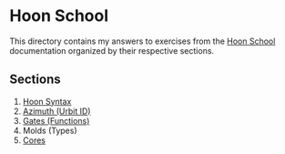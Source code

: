 # Hoon School

This directory contains my answers to exercises from the [Hoon School](https://docs.urbit.org/courses/hoon-school) documentation organized by their respective sections.

## Sections

1. [Hoon Syntax](./01-hoon-syntax/README.md)
2. [Azimuth (Urbit ID)](./02-azimuth/README.md)
3. [Gates (Functions)](./03-gates/README.md)
4. Molds (Types)
5. [Cores](./05-cores/README.md)
